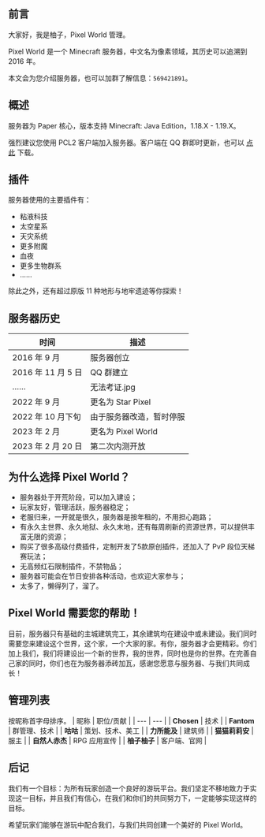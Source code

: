 <!--
标题: 公告 - 关于 Pixel World
最后更新: 2023/06/16 23:38
-->
## 前言
大家好，我是柚子，Pixel World 管理。

Pixel World 是一个 Minecraft 服务器，中文名为像素领域，其历史可以追溯到 2016 年。

本文会为您介绍服务器，也可以加群了解信息：`569421891`。

## 概述
服务器为 Paper 核心，版本支持 Minecraft: Java Edition，1.18.X - 1.19.X。

强烈建议您使用 PCL2 客户端加入服务器。客户端在 QQ 群即时更新，也可以 [点此](https://github.com/StarPixel-Team/PCL-Client/archive/refs/heads/master.zip) 下载。

## 插件
服务器使用的主要插件有：
- 粘液科技
- 太空星系
- 天灾系统
- 更多附魔
- 血夜
- 更多生物群系
- ……

除此之外，还有超过原版 11 种地形与地牢遗迹等你探索！

## 服务器历史
| 时间 | 描述 |
| --- | --- |
| 2016 年 9 月 | 服务器创立 |
| 2016 年 11 月 5 日 | QQ 群建立 |
| …… | 无法考证.jpg |
| 2022 年 9 月 | 更名为 Star Pixel |
| 2022 年 10 月下旬 | 由于服务器改造，暂时停服 |
| 2023 年 2 月 | 更名为 Pixel World |
| 2023 年 2 月 20 日 | 第二次内测开放 |

## 为什么选择 Pixel World？
- 服务器处于开荒阶段，可以加入建设；
- 玩家友好，管理活跃，服务器稳定；
- 老服归来，一开就是很久，服务器是按年租的，不用担心跑路；
- 有永久主世界、永久地狱、永久末地，还有每周刷新的资源世界，可以提供丰富无限的资源；
- 购买了很多高级付费插件，定制开发了5款原创插件，还加入了 PvP 段位天梯赛玩法；
- 无高频红石限制插件，不禁物品；
- 服务器可能会在节日安排各种活动，也欢迎大家参与；
- 太多了，懒得列了，溜了。

## Pixel World 需要您的帮助！
目前，服务器只有基础的主城建筑完工，其余建筑均在建设中或未建设。我们同时需要您来建设这个世界，这个家，一个大家的家。有你，服务器才会更精彩。你们加上我们，我们将建设出一个新的世界，我的世界，同时也是你的世界。在完善自己家的同时，你们也在为服务器添砖加瓦，感谢您愿意与服务器、与我们共同成长！

## 管理列表
按昵称首字母排序。
| 昵称 | 职位/贡献 |
| --- | --- |
| **Chosen** | 技术 |
| **Fantom** | 群管理、技术 |
| **咕咕** | 策划、技术、美工 |
| **力所能及** | 建筑师 |
| **猫猫莉莉安** | 服主 |
| **自然人赤杰** | RPG 应用宣传 |
| **柚子柚子** | 客户端、官网 |
<!--
## 最新消息
**2023/01/31** Fantom 称：将于 02/01 晚间或 02/02 上午开服。
**2023/02/01** 服务器完工开服。
-->
## 后记
我们有一个目标：为所有玩家创造一个良好的游玩平台。我们坚定不移地致力于实现这一目标，并且我们有信心，在我们和你们的共同努力下，一定能够实现这样的目标。

希望玩家们能够在游玩中配合我们，与我们共同创建一个美好的 Pixel World。
